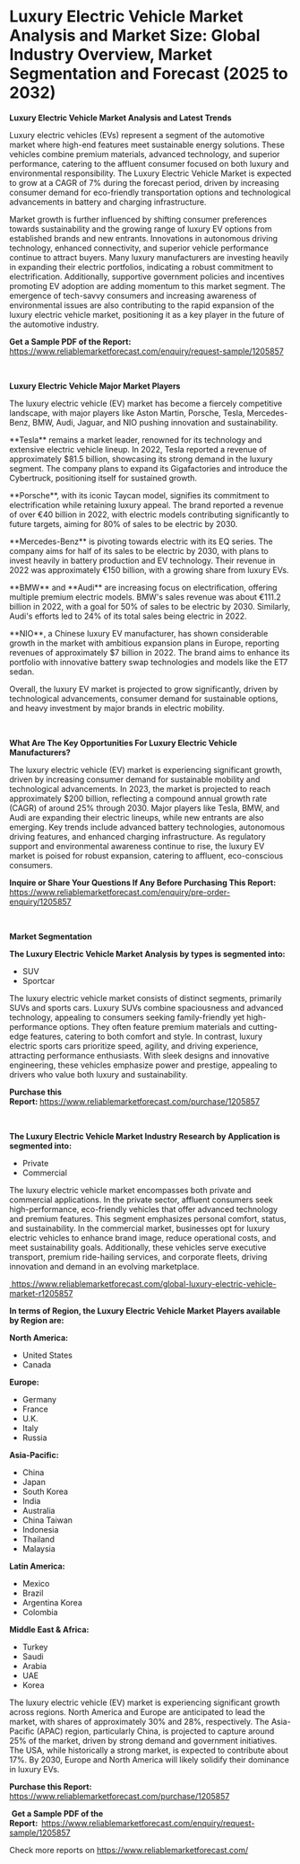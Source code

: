 <p><h1>Luxury Electric Vehicle Market Analysis and Market Size: Global Industry Overview, Market Segmentation and Forecast (2025 to 2032)</h1></p><p><strong>Luxury Electric Vehicle Market Analysis and Latest Trends</strong></p>
<p><p>Luxury electric vehicles (EVs) represent a segment of the automotive market where high-end features meet sustainable energy solutions. These vehicles combine premium materials, advanced technology, and superior performance, catering to the affluent consumer focused on both luxury and environmental responsibility. The Luxury Electric Vehicle Market is expected to grow at a CAGR of 7% during the forecast period, driven by increasing consumer demand for eco-friendly transportation options and technological advancements in battery and charging infrastructure.</p><p>Market growth is further influenced by shifting consumer preferences towards sustainability and the growing range of luxury EV options from established brands and new entrants. Innovations in autonomous driving technology, enhanced connectivity, and superior vehicle performance continue to attract buyers. Many luxury manufacturers are investing heavily in expanding their electric portfolios, indicating a robust commitment to electrification. Additionally, supportive government policies and incentives promoting EV adoption are adding momentum to this market segment. The emergence of tech-savvy consumers and increasing awareness of environmental issues are also contributing to the rapid expansion of the luxury electric vehicle market, positioning it as a key player in the future of the automotive industry.</p></p>
<p><strong>Get a Sample PDF of the Report:&nbsp;</strong> <a href="https://www.reliablemarketforecast.com/enquiry/request-sample/1205857?utm_campaign=2450&utm_medium=2&utm_source=Github&utm_content=ia&utm_term=30032025&utm_id=luxury-electric-vehicle">https://www.reliablemarketforecast.com/enquiry/request-sample/1205857</a></p>
<p>&nbsp;</p>
<p><strong>Luxury Electric Vehicle Major Market Players</strong></p>
<p><p>The luxury electric vehicle (EV) market has become a fiercely competitive landscape, with major players like Aston Martin, Porsche, Tesla, Mercedes-Benz, BMW, Audi, Jaguar, and NIO pushing innovation and sustainability. </p><p>**Tesla** remains a market leader, renowned for its technology and extensive electric vehicle lineup. In 2022, Tesla reported a revenue of approximately $81.5 billion, showcasing its strong demand in the luxury segment. The company plans to expand its Gigafactories and introduce the Cybertruck, positioning itself for sustained growth.</p><p>**Porsche**, with its iconic Taycan model, signifies its commitment to electrification while retaining luxury appeal. The brand reported a revenue of over €40 billion in 2022, with electric models contributing significantly to future targets, aiming for 80% of sales to be electric by 2030.</p><p>**Mercedes-Benz** is pivoting towards electric with its EQ series. The company aims for half of its sales to be electric by 2030, with plans to invest heavily in battery production and EV technology. Their revenue in 2022 was approximately €150 billion, with a growing share from luxury EVs.</p><p>**BMW** and **Audi** are increasing focus on electrification, offering multiple premium electric models. BMW's sales revenue was about €111.2 billion in 2022, with a goal for 50% of sales to be electric by 2030. Similarly, Audi's efforts led to 24% of its total sales being electric in 2022.</p><p>**NIO**, a Chinese luxury EV manufacturer, has shown considerable growth in the market with ambitious expansion plans in Europe, reporting revenues of approximately $7 billion in 2022. The brand aims to enhance its portfolio with innovative battery swap technologies and models like the ET7 sedan.</p><p>Overall, the luxury EV market is projected to grow significantly, driven by technological advancements, consumer demand for sustainable options, and heavy investment by major brands in electric mobility.</p></p>
<p>&nbsp;</p>
<p><strong>What Are The Key Opportunities For Luxury Electric Vehicle Manufacturers?</strong></p>
<p><p>The luxury electric vehicle (EV) market is experiencing significant growth, driven by increasing consumer demand for sustainable mobility and technological advancements. In 2023, the market is projected to reach approximately $200 billion, reflecting a compound annual growth rate (CAGR) of around 25% through 2030. Major players like Tesla, BMW, and Audi are expanding their electric lineups, while new entrants are also emerging. Key trends include advanced battery technologies, autonomous driving features, and enhanced charging infrastructure. As regulatory support and environmental awareness continue to rise, the luxury EV market is poised for robust expansion, catering to affluent, eco-conscious consumers.</p></p>
<p><strong>Inquire or Share Your Questions If Any Before Purchasing This Report:</strong> <a href="https://www.reliablemarketforecast.com/enquiry/pre-order-enquiry/1205857?utm_campaign=2450&utm_medium=2&utm_source=Github&utm_content=ia&utm_term=30032025&utm_id=luxury-electric-vehicle">https://www.reliablemarketforecast.com/enquiry/pre-order-enquiry/1205857</a></p>
<p>&nbsp;</p>
<p><strong>Market Segmentation</strong></p>
<p><strong>The Luxury Electric Vehicle Market Analysis by types is segmented into:</strong></p>
<p><ul><li>SUV</li><li>Sportcar</li></ul></p>
<p><p>The luxury electric vehicle market consists of distinct segments, primarily SUVs and sports cars. Luxury SUVs combine spaciousness and advanced technology, appealing to consumers seeking family-friendly yet high-performance options. They often feature premium materials and cutting-edge features, catering to both comfort and style. In contrast, luxury electric sports cars prioritize speed, agility, and driving experience, attracting performance enthusiasts. With sleek designs and innovative engineering, these vehicles emphasize power and prestige, appealing to drivers who value both luxury and sustainability.</p></p>
<p><strong>Purchase this Report:&nbsp;</strong><a href="https://www.reliablemarketforecast.com/purchase/1205857?utm_campaign=2450&utm_medium=2&utm_source=Github&utm_content=ia&utm_term=30032025&utm_id=luxury-electric-vehicle">https://www.reliablemarketforecast.com/purchase/1205857</a></p>
<p>&nbsp;</p>
<p><strong>The Luxury Electric Vehicle Market Industry Research by Application is segmented into:</strong></p>
<p><ul><li>Private</li><li>Commercial</li></ul></p>
<p><p>The luxury electric vehicle market encompasses both private and commercial applications. In the private sector, affluent consumers seek high-performance, eco-friendly vehicles that offer advanced technology and premium features. This segment emphasizes personal comfort, status, and sustainability. In the commercial market, businesses opt for luxury electric vehicles to enhance brand image, reduce operational costs, and meet sustainability goals. Additionally, these vehicles serve executive transport, premium ride-hailing services, and corporate fleets, driving innovation and demand in an evolving marketplace.</p></p>
<p><a href="https://www.reliablemarketforecast.com/global-luxury-electric-vehicle-market-r1205857?utm_campaign=2450&utm_medium=2&utm_source=Github&utm_content=ia&utm_term=30032025&utm_id=luxury-electric-vehicle">&nbsp;https://www.reliablemarketforecast.com/global-luxury-electric-vehicle-market-r1205857</a></p>
<p><strong>In terms of Region, the Luxury Electric Vehicle Market Players available by Region are:</strong></p>
<p>
    <p> <strong> North America: </strong>
        <ul>
            <li>United States</li>
            <li>Canada</li>
        </ul>
        </p> 
    <p> <strong> Europe: </strong>
        <ul>
            <li>Germany</li>
            <li>France</li>
            <li>U.K.</li>
            <li>Italy</li>
            <li>Russia</li>
        </ul>
        </p> 
    <p> <strong> Asia-Pacific: </strong>
        <ul>
            <li>China</li>
            <li>Japan</li>
            <li>South Korea</li>
            <li>India</li>
            <li>Australia</li>
            <li>China Taiwan</li>
            <li>Indonesia</li>
            <li>Thailand</li>
            <li>Malaysia</li>
        </ul>
        </p> 
    <p> <strong> Latin America: </strong>
        <ul>
            <li>Mexico</li>
            <li>Brazil</li>
            <li>Argentina Korea</li>
            <li>Colombia</li>
        </ul>
        </p> 
    <p> <strong> Middle East & Africa: </strong>
        <ul>
            <li>Turkey</li>
            <li>Saudi</li>
            <li>Arabia</li>
            <li>UAE</li>
            <li>Korea</li>
        </ul>
    </p>
    </p>
<p><p>The luxury electric vehicle (EV) market is experiencing significant growth across regions. North America and Europe are anticipated to lead the market, with shares of approximately 30% and 28%, respectively. The Asia-Pacific (APAC) region, particularly China, is projected to capture around 25% of the market, driven by strong demand and government initiatives. The USA, while historically a strong market, is expected to contribute about 17%. By 2030, Europe and North America will likely solidify their dominance in luxury EVs.</p></p>
<p><strong>Purchase this Report: </strong><a href="https://www.reliablemarketforecast.com/purchase/1205857?utm_campaign=2450&utm_medium=2&utm_source=Github&utm_content=ia&utm_term=30032025&utm_id=luxury-electric-vehicle">https://www.reliablemarketforecast.com/purchase/1205857</a></p>
<p>&nbsp;<strong>Get a Sample PDF of the Report:&nbsp;&nbsp;</strong><a href="https://www.reliablemarketforecast.com/enquiry/request-sample/1205857?utm_campaign=2450&utm_medium=2&utm_source=Github&utm_content=ia&utm_term=30032025&utm_id=luxury-electric-vehicle">https://www.reliablemarketforecast.com/enquiry/request-sample/1205857</a></p>
<p><strong></strong></p>
<p>Check more reports on <a href="https://www.reliablemarketforecast.com/?utm_campaign=2450&utm_medium=2&utm_source=Github&utm_content=ia&utm_term=30032025&utm_id=luxury-electric-vehicle">https://www.reliablemarketforecast.com/</a></p>